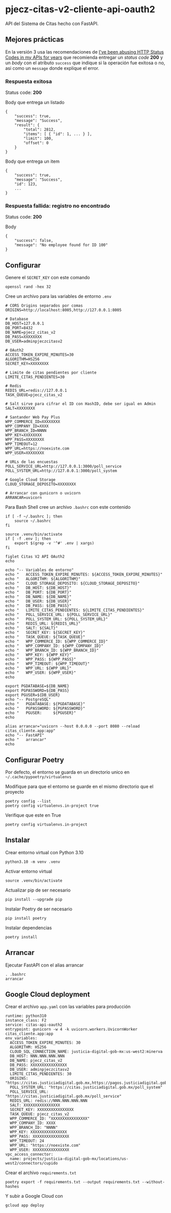 # pjecz-citas-v2-cliente-api-oauth2

API del Sistema de Citas hecho con FastAPI.

## Mejores prácticas

En la versión 3 usa las recomendaciones de [I've been abusing HTTP Status Codes in my APIs for years](https://blog.slimjim.xyz/posts/stop-using-http-codes/) que recomienda entregar un _status code_ **200** y un _body_ con el atributo `success` que indique si la operación fue exitosa o no, asi como un `message` donde explique el error.

### Respuesta exitosa

Status code: **200**

Body que entrega un listado

    {
        "success": true,
        "message": "Success",
        "result": {
            "total": 2812,
            "items": [ { "id": 1, ... } ],
            "limit": 100,
            "offset": 0
        }
    }

Body que entrega un item

    {
        "success": true,
        "message": "Success",
        "id": 123,
        ...
    }

### Respuesta fallida: registro no encontrado

Status code: **200**

Body

    {
        "success": false,
        "message": "No employee found for ID 100"
    }

## Configurar

Genere el `SECRET_KEY` con este comando

    openssl rand -hex 32

Cree un archivo para las variables de entorno `.env`

    # CORS Origins separados por comas
    ORIGINS=http://localhost:8005,http://127.0.0.1:8005

    # Database
    DB_HOST=127.0.0.1
    DB_PORT=8432
    DB_NAME=pjecz_citas_v2
    DB_PASS=XXXXXXXX
    DB_USER=adminpjeczcitasv2

    # OAuth2
    ACCESS_TOKEN_EXPIRE_MINUTES=30
    ALGORITHM=HS256
    SECRET_KEY=XXXXXXXX

    # Limite de citas pendientes por cliente
    LIMITE_CITAS_PENDIENTES=30

    # Redis
    REDIS_URL=redis://127.0.0.1
    TASK_QUEUE=pjecz_citas_v2

    # Salt sirve para cifrar el ID con HashID, debe ser igual en Admin
    SALT=XXXXXXXX

    # Santander Web Pay Plus
    WPP_COMMERCE_ID=XXXXXXXX
    WPP_COMPANY_ID=XXXX
    WPP_BRANCH_ID=NNNN
    WPP_KEY=XXXXXXXX
    WPP_PASS=XXXXXXXX
    WPP_TIMEOUT=12
    WPP_URL=https://noexiste.com
    WPP_USER=XXXXXXXX

    # URLs de las encuestas
    POLL_SERVICE_URL=http://127.0.0.1:3000/poll_service
    POLL_SYSTEM_URL=http://127.0.0.1:3000/poll_system

    # Google Cloud Storage
    CLOUD_STORAGE_DEPOSITO=XXXXXXXX

    # Arrancar con gunicorn o uvicorn
    ARRANCAR=uvicorn

Para Bash Shell cree un archivo `.bashrc` con este contenido

    if [ -f ~/.bashrc ]; then
        source ~/.bashrc
    fi

    source .venv/bin/activate
    if [ -f .env ]; then
        export $(grep -v '^#' .env | xargs)
    fi

    figlet Citas V2 API OAuth2
    echo

    echo "-- Variables de entorno"
    echo "   ACCESS_TOKEN_EXPIRE_MINUTES: ${ACCESS_TOKEN_EXPIRE_MINUTES}"
    echo "   ALGORITHM: ${ALGORITHM}"
    echo "   CLOUD_STORAGE_DEPOSITO: ${CLOUD_STORAGE_DEPOSITO}"
    echo "   DB_HOST: ${DB_HOST}"
    echo "   DB_PORT: ${DB_PORT}"
    echo "   DB_NAME: ${DB_NAME}"
    echo "   DB_USER: ${DB_USER}"
    echo "   DB_PASS: ${DB_PASS}"
    echo "   LIMITE_CITAS_PENDIENTES: ${LIMITE_CITAS_PENDIENTES}"
    echo "   POLL_SERVICE_URL: ${POLL_SERVICE_URL}"
    echo "   POLL_SYSTEM_URL: ${POLL_SYSTEM_URL}"
    echo "   REDIS_URL: ${REDIS_URL}"
    echo "   SALT: ${SALT}"
    echo "   SECRET_KEY: ${SECRET_KEY}"
    echo "   TASK_QUEUE: ${TASK_QUEUE}"
    echo "   WPP_COMMERCE_ID: ${WPP_COMMERCE_ID}"
    echo "   WPP_COMPANY_ID: ${WPP_COMPANY_ID}"
    echo "   WPP_BRANCH_ID: ${WPP_BRANCH_ID}"
    echo "   WPP_KEY: ${WPP_KEY}"
    echo "   WPP_PASS: ${WPP_PASS}"
    echo "   WPP_TIMEOUT: ${WPP_TIMEOUT}"
    echo "   WPP_URL: ${WPP_URL}"
    echo "   WPP_USER: ${WPP_USER}"
    echo

    export PGDATABASE=${DB_NAME}
    export PGPASSWORD=${DB_PASS}
    export PGUSER=${DB_USER}
    echo "-- PostgreSQL"
    echo "   PGDATABASE: ${PGDATABASE}"
    echo "   PGPASSWORD: ${PGPASSWORD}"
    echo "   PGUSER:     ${PGUSER}"
    echo

    alias arrancar="uvicorn --host 0.0.0.0 --port 8080 --reload citas_cliente.app:app"
    echo "-- FastAPI"
    echo "   arrancar"
    echo

## Configurar Poetry

Por defecto, el entorno se guarda en un directorio unico en `~/.cache/pypoetry/virtualenvs`

Modifique para que el entorno se guarde en el mismo directorio que el proyecto

    poetry config --list
    poetry config virtualenvs.in-project true

Verifique que este en True

    poetry config virtualenvs.in-project

## Instalar

Crear entorno virtual con Python 3.10

    python3.10 -m venv .venv

Activar entorno virtual

    source .venv/bin/activate

Actualizar pip de ser necesario

    pip install --upgrade pip

Instalar Poetry de ser necesario

    pip install poetry

Instalar dependencias

    poetry install

## Arrancar

Ejecutar FastAPI con el alias arrancar

    . .bashrc
    arrancar

## Google Cloud deployment

Crear el archivo `app.yaml` con las variables para producción

    runtime: python310
    instance_class: F2
    service: citas-api-oauth2
    entrypoint: gunicorn -w 4 -k uvicorn.workers.UvicornWorker citas_cliente.app:app
    env_variables:
      ACCESS_TOKEN_EXPIRE_MINUTES: 30
      ALGORITHM: HS256
      CLOUD_SQL_CONNECTION_NAME: justicia-digital-gob-mx:us-west2:minerva
      DB_HOST: NNN.NNN.NNN.NNN
      DB_NAME: pjecz_citas_v2
      DB_PASS: XXXXXXXXXXXXXXXX
      DB_USER: adminpjeczcitasv2
      LIMITE_CITAS_PENDIENTES: 30
      ORIGINS: "https://citas.justiciadigital.gob.mx,https://pagos.justiciadigital.gob.mx"
      POLL_SYSTEM_URL: "https://citas.justiciadigital.gob.mx/poll_system"
      POLL_SERVICE_URL: "https://citas.justiciadigital.gob.mx/poll_service"
      REDIS_URL: redis://NNN.NNN.NNN.NNN
      SALT: XXXXXXXXXXXXXXXX
      SECRET_KEY: XXXXXXXXXXXXXXXX
      TASK_QUEUE: pjecz_citas_v2
      WPP_COMMERCE_ID: "XXXXXXXXXXXXXXXX"
      WPP_COMPANY_ID: XXXX
      WPP_BRANCH_ID: "NNNN"
      WPP_KEY: XXXXXXXXXXXXXXXX
      WPP_PASS: XXXXXXXXXXXXXXXX
      WPP_TIMEOUT: 24
      WPP_URL: "https://noexiste.com"
      WPP_USER: XXXXXXXXXXXXXXXX
    vpc_access_connector:
      name: projects/justicia-digital-gob-mx/locations/us-west2/connectors/cupido

Crear el archivo `requirements.txt`

    poetry export -f requirements.txt --output requirements.txt --without-hashes

Y subir a Google Cloud con

    gcloud app deploy
